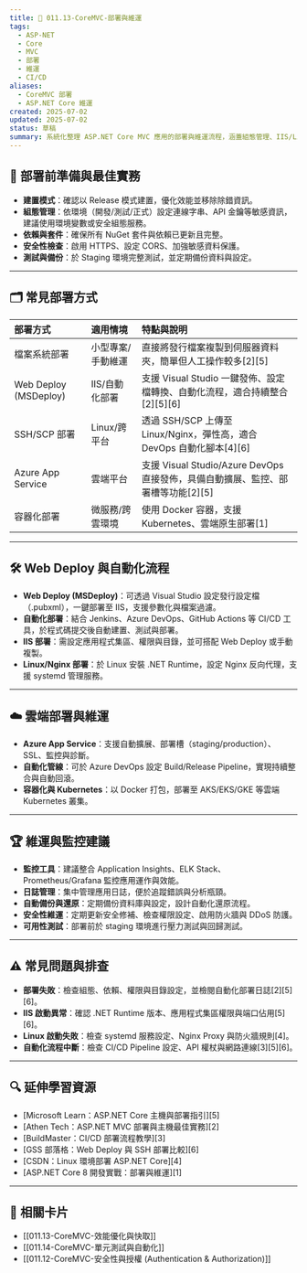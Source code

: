 ```yaml
---
title: 🚀 011.13-CoreMVC-部署與維運
tags:
  - ASP-NET
  - Core
  - MVC
  - 部署
  - 維運
  - CI/CD
aliases:
  - CoreMVC 部署
  - ASP.NET Core 維運
created: 2025-07-02
updated: 2025-07-02
status: 草稿
summary: 系統化整理 ASP.NET Core MVC 應用的部署與維運流程，涵蓋組態管理、IIS/Linux/Azure 部署、自動化持續整合、監控與安全性最佳實務，協助打造穩定可擴充的生產環境。
---
```


## 🚀 部署前準備與最佳實務

- **建置模式**：確認以 Release 模式建置，優化效能並移除除錯資訊。
- **組態管理**：依環境（開發/測試/正式）設定連線字串、API 金鑰等敏感資訊，建議使用環境變數或安全組態服務。
- **依賴與套件**：確保所有 NuGet 套件與依賴已更新且完整。
- **安全性檢查**：啟用 HTTPS、設定 CORS、加強敏感資料保護。
- **測試與備份**：於 Staging 環境完整測試，並定期備份資料與設定。

---
## 🗂️ 常見部署方式

| 部署方式           | 適用情境             | 特點與說明                                                                 |
|:------------------|:--------------------|:--------------------------------------------------------------------------|
| 檔案系統部署      | 小型專案/手動維運    | 直接將發行檔案複製到伺服器資料夾，簡單但人工操作較多[2][5]                     |
| Web Deploy (MSDeploy) | IIS/自動化部署  | 支援 Visual Studio 一鍵發佈、設定檔轉換、自動化流程，適合持續整合[2][5][6]      |
| SSH/SCP 部署      | Linux/跨平台         | 透過 SSH/SCP 上傳至 Linux/Nginx，彈性高，適合 DevOps 自動化腳本[4][6]           |
| Azure App Service | 雲端平台             | 支援 Visual Studio/Azure DevOps 直接發佈，具備自動擴展、監控、部署槽等功能[2][5] |
| 容器化部署        | 微服務/跨雲環境      | 使用 Docker 容器，支援 Kubernetes、雲端原生部署[1]                              |

---
## 🛠️ Web Deploy 與自動化流程

- **Web Deploy (MSDeploy)**：可透過 Visual Studio 設定發行設定檔（.pubxml），一鍵部署至 IIS，支援參數化與檔案過濾。
- **自動化部署**：結合 Jenkins、Azure DevOps、GitHub Actions 等 CI/CD 工具，於程式碼提交後自動建置、測試與部署。
- **IIS 部署**：需設定應用程式集區、權限與目錄，並可搭配 Web Deploy 或手動複製。
- **Linux/Nginx 部署**：於 Linux 安裝 .NET Runtime，設定 Nginx 反向代理，支援 systemd 管理服務。

---
## ☁️ 雲端部署與維運

- **Azure App Service**：支援自動擴展、部署槽（staging/production）、SSL、監控與診斷。
- **自動化管線**：可於 Azure DevOps 設定 Build/Release Pipeline，實現持續整合與自動回滾。
- **容器化與 Kubernetes**：以 Docker 打包，部署至 AKS/EKS/GKE 等雲端 Kubernetes 叢集。

---
## 🏆 維運與監控建議

- **監控工具**：建議整合 Application Insights、ELK Stack、Prometheus/Grafana 監控應用運作與效能。
- **日誌管理**：集中管理應用日誌，便於追蹤錯誤與分析瓶頸。
- **自動備份與還原**：定期備份資料庫與設定，設計自動化還原流程。
- **安全性維運**：定期更新安全修補、檢查權限設定、啟用防火牆與 DDoS 防護。
- **可用性測試**：部署前於 staging 環境進行壓力測試與回歸測試。

---
## ⚠️ 常見問題與排查

- **部署失敗**：檢查組態、依賴、權限與目錄設定，並檢閱自動化部署日誌[2][5][6]。
- **IIS 啟動異常**：確認 .NET Runtime 版本、應用程式集區權限與端口佔用[5][6]。
- **Linux 啟動失敗**：檢查 systemd 服務設定、Nginx Proxy 與防火牆規則[4]。
- **自動化流程中斷**：檢查 CI/CD Pipeline 設定、API 權杖與網路連線[3][5][6]。

---
## 🔍 延伸學習資源

- [Microsoft Learn：ASP.NET Core 主機與部署指引][5]
- [Athen Tech：ASP.NET MVC 部署與主機最佳實務][2]
- [BuildMaster：CI/CD 部署流程教學][3]
- [GSS 部落格：Web Deploy 與 SSH 部署比較][6]
- [CSDN：Linux 環境部署 ASP.NET Core][4]
- [ASP.NET Core 8 開發實戰：部署與維運][1]

---
## 🔗 相關卡片

- [[011.13-CoreMVC-效能優化與快取]]
- [[011.14-CoreMVC-單元測試與自動化]]
- [[011.12-CoreMVC-安全性與授權 (Authentication & Authorization)]]
